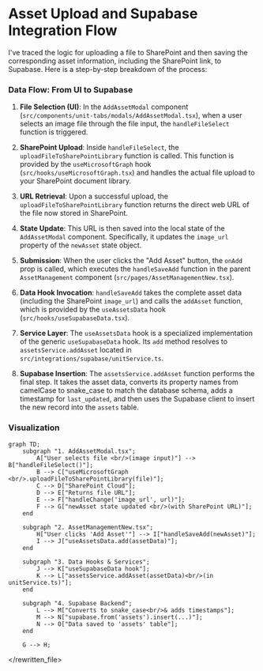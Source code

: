 # Asset Upload and Supabase Integration Flow

I've traced the logic for uploading a file to SharePoint and then saving the corresponding asset information, including the SharePoint link, to Supabase. Here is a step-by-step breakdown of the process:

### Data Flow: From UI to Supabase

1.  **File Selection (UI)**: In the `AddAssetModal` component (`src/components/unit-tabs/modals/AddAssetModal.tsx`), when a user selects an image file through the file input, the `handleFileSelect` function is triggered.

2.  **SharePoint Upload**: Inside `handleFileSelect`, the `uploadFileToSharePointLibrary` function is called. This function is provided by the `useMicrosoftGraph` hook (`src/hooks/useMicrosoftGraph.tsx`) and handles the actual file upload to your SharePoint document library.

3.  **URL Retrieval**: Upon a successful upload, the `uploadFileToSharePointLibrary` function returns the direct web URL of the file now stored in SharePoint.

4.  **State Update**: This URL is then saved into the local state of the `AddAssetModal` component. Specifically, it updates the `image_url` property of the `newAsset` state object.

5.  **Submission**: When the user clicks the "Add Asset" button, the `onAdd` prop is called, which executes the `handleSaveAdd` function in the parent `AssetManagement` component (`src/pages/AssetManagementNew.tsx`).

6.  **Data Hook Invocation**: `handleSaveAdd` takes the complete asset data (including the SharePoint `image_url`) and calls the `addAsset` function, which is provided by the `useAssetsData` hook (`src/hooks/useSupabaseData.tsx`).

7.  **Service Layer**: The `useAssetsData` hook is a specialized implementation of the generic `useSupabaseData` hook. Its `add` method resolves to `assetsService.addAsset` located in `src/integrations/supabase/unitService.ts`.

8.  **Supabase Insertion**: The `assetsService.addAsset` function performs the final step. It takes the asset data, converts its property names from camelCase to snake_case to match the database schema, adds a timestamp for `last_updated`, and then uses the Supabase client to insert the new record into the `assets` table.

### Visualization

```mermaid
graph TD;
    subgraph "1. AddAssetModal.tsx";
        A["User selects file <br/>(image input)"] --> B["handleFileSelect()"];
        B --> C["useMicrosoftGraph <br/>.uploadFileToSharePointLibrary(file)"];
        C --> D["SharePoint Cloud"];
        D --> E["Returns file URL"];
        E --> F["handleChange('image_url', url)"];
        F --> G["newAsset state updated <br/>(with SharePoint URL)"];
    end

    subgraph "2. AssetManagementNew.tsx";
        H["User clicks 'Add Asset'"] --> I["handleSaveAdd(newAsset)"];
        I --> J["useAssetsData.add(assetData)"];
    end
    
    subgraph "3. Data Hooks & Services";
        J --> K["useSupabaseData hook"];
        K --> L["assetsService.addAsset(assetData)<br/>(in unitService.ts)"];
    end

    subgraph "4. Supabase Backend";
        L --> M["Converts to snake_case<br/>& adds timestamps"];
        M --> N["supabase.from('assets').insert(...)"];
        N --> O["Data saved to 'assets' table"];
    end

    G --> H;
```

</rewritten_file> 